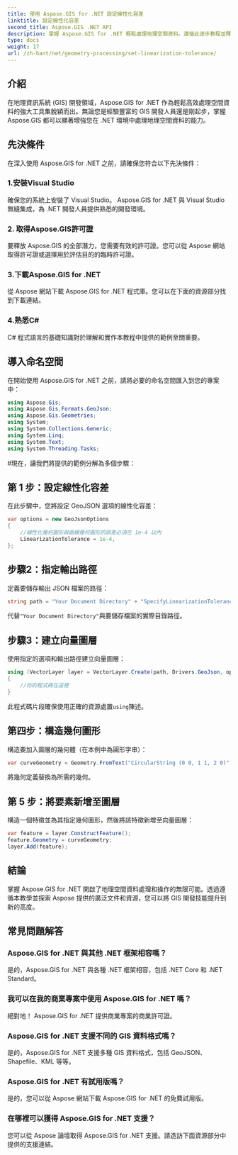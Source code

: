 ```yaml
---
title: 使用 Aspose.GIS for .NET 設定線性化容差
linktitle: 設定線性化容差
second_title: Aspose.GIS .NET API
description: 掌握 Aspose.GIS for .NET 輕鬆處理地理空間資料。遵循此逐步教程並釋放 .NET 中 GIS 開發的全部潛力。
type: docs
weight: 17
url: /zh-hant/net/geometry-processing/set-linearization-tolerance/
---
```

## 介紹
在地理資訊系統 (GIS) 開發領域，Aspose.GIS for .NET 作為輕鬆高效處理空間資料的強大工具集脫穎而出。無論您是經驗豐富的 GIS 開發人員還是剛起步，掌握 Aspose.GIS 都可以顯著增強您在 .NET 環境中處理地理空間資料的能力。
## 先決條件
在深入使用 Aspose.GIS for .NET 之前，請確保您符合以下先決條件：
### 1.安裝Visual Studio
確保您的系統上安裝了 Visual Studio。 Aspose.GIS for .NET 與 Visual Studio 無縫集成，為 .NET 開發人員提供熟悉的開發環境。
### 2. 取得Aspose.GIS許可證
要釋放 Aspose.GIS 的全部潛力，您需要有效的許可證。您可以從 Aspose 網站取得許可證或選擇用於評估目的的臨時許可證。
### 3.下載Aspose.GIS for .NET
從 Aspose 網站下載 Aspose.GIS for .NET 程式庫。您可以在下面的資源部分找到下載連結。
### 4.熟悉C#
C# 程式語言的基礎知識對於理解和實作本教程中提供的範例至關重要。

## 導入命名空間
在開始使用 Aspose.GIS for .NET 之前，請將必要的命名空間匯入到您的專案中：
```csharp
using Aspose.Gis;
using Aspose.Gis.Formats.GeoJson;
using Aspose.Gis.Geometries;
using System;
using System.Collections.Generic;
using System.Linq;
using System.Text;
using System.Threading.Tasks;
```
#現在，讓我們將提供的範例分解為多個步驟：
## 第 1 步：設定線性化容差
在此步驟中，您將設定 GeoJSON 選項的線性化容差：
```csharp
var options = new GeoJsonOptions
{
    //線性化幾何圖形與曲線幾何圖形的誤差必須在 1e-4 以內
    LinearizationTolerance = 1e-4,
};
```
## 步驟2：指定輸出路徑
定義要儲存輸出 JSON 檔案的路徑：
```csharp
string path = "Your Document Directory" + "SpecifyLinearizationTolerance_out.json";
```
代替`"Your Document Directory"`與要儲存檔案的實際目錄路徑。
## 步驟3：建立向量圖層
使用指定的選項和輸出路徑建立向量圖層：
```csharp
using (VectorLayer layer = VectorLayer.Create(path, Drivers.GeoJson, options))
{
    //你的程式碼在這裡
}
```
此程式碼片段確保使用正確的資源處置`using`陳述。
## 第四步：構造幾何圖形
構造要加入圖層的幾何體（在本例中為圓形字串）：
```csharp
var curveGeometry = Geometry.FromText("CircularString (0 0, 1 1, 2 0)");
```
將幾何定義替換為所需的幾何。
## 第 5 步：將要素新增至圖層
構造一個特徵並為其指定幾何圖形，然後將該特徵新增至向量圖層：
```csharp
var feature = layer.ConstructFeature();
feature.Geometry = curveGeometry;
layer.Add(feature);
```

## 結論
掌握 Aspose.GIS for .NET 開啟了地理空間資料處理和操作的無限可能。透過遵循本教學並探索 Aspose 提供的廣泛文件和資源，您可以將 GIS 開發技能提升到新的高度。
## 常見問題解答
### Aspose.GIS for .NET 與其他 .NET 框架相容嗎？
是的，Aspose.GIS for .NET 與各種 .NET 框架相容，包括 .NET Core 和 .NET Standard。
### 我可以在我的商業專案中使用 Aspose.GIS for .NET 嗎？
絕對地！ Aspose.GIS for .NET 提供商業專案的商業許可證。
### Aspose.GIS for .NET 支援不同的 GIS 資料格式嗎？
是的，Aspose.GIS for .NET 支援多種 GIS 資料格式，包括 GeoJSON、Shapefile、KML 等等。
### Aspose.GIS for .NET 有試用版嗎？
是的，您可以從 Aspose 網站下載 Aspose.GIS for .NET 的免費試用版。
### 在哪裡可以獲得 Aspose.GIS for .NET 支援？
您可以從 Aspose 論壇取得 Aspose.GIS for .NET 支援。請造訪下面資源部分中提供的支援連結。